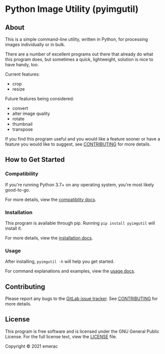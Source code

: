 # Python Image Utility (pyimgutil)

## About

This is a simple command-line utility, written in Python, for processing
images individually or in bulk.

There are a number of excellent programs out there that already do what this
program does, but sometimes a quick, lightweight, solution is nice to have
handy, too.

Current features:

* crop
* resize

Future features being considered:

* convert
* alter image quality
* rotate
* thumbnail
* transpose

If you find this program useful and you would like a feature sooner or have
a feature you would like to suggest, see [CONTRIBUTING](CONTRIBUTING.md) for
more details.

## How to Get Started

### Compatibility

If you're running Python 3.7+ on any operating system, you're most likely
good-to-go.

For more details, view the [compatiblity docs](docs/compatibility.md).

### Installation

This program is available through pip. Running `pip install pyimgutil` will
install it.

For more details, view the [installation docs](docs/installation.md).

### Usage

After installing, `pyimgutil -h` will help you get started.

For command explanations and examples, view the [usage docs](docs/usage.md).

## Contributing

Please report any bugs to the
[GitLab issue tracker](https://gitlab.com/emerac/pyimgutil/-/issues).
See [CONTRIBUTING](CONTRIBUTING.md) for more details.

## License

This program is free software and is licensed under the GNU General
Public License. For the full license text, view the [LICENSE](LICENSE)
file.

Copyright © 2021 emerac
